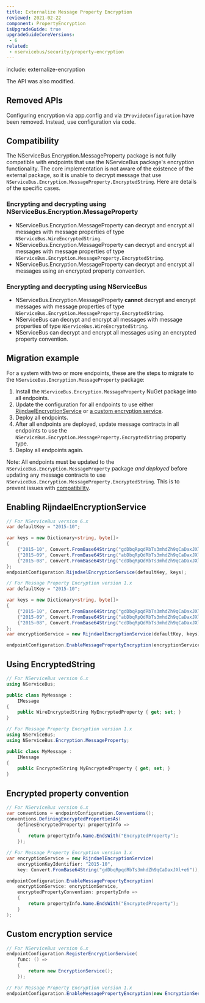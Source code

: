 ```yaml
---
title: Externalize Message Property Encryption
reviewed: 2021-02-22
component: PropertyEncryption
isUpgradeGuide: true
upgradeGuideCoreVersions:
 - 6
related:
 - nservicebus/security/property-encryption
---
```


include: externalize-encryption

The API was also modified.


## Removed APIs

Configuring encryption via app.config and via `IProvideConfiguration` have been removed. Instead, use configuration via code.


## Compatibility

The NServiceBus.Encryption.MessageProperty package is not fully compatible with endpoints that use the NServiceBus package's encryption functionality. The core implementation is not aware of the existence of the external package, so it is unable to decrypt message that use `NServiceBus.Encryption.MessageProperty.EncryptedString`. Here are details of the specific cases.


### Encrypting and decrypting using NServiceBus.Encryption.MessageProperty

 * NServiceBus.Encryption.MessageProperty can decrypt and encrypt all messages with message properties of type `NServiceBus.WireEncryptedString`.
 * NServiceBus.Encryption.MessageProperty can decrypt and encrypt all messages with message properties of type `NServiceBus.Encryption.MessageProperty.EncryptedString`.
 * NServiceBus.Encryption.MessageProperty can decrypt and encrypt all messages using an encrypted property convention.


### Encrypting and decrypting using NServiceBus

 * NServiceBus.Encryption.MessageProperty **cannot** decrypt and encrypt messages with message properties of type `NServiceBus.Encryption.MessageProperty.EncryptedString`.
 * NServiceBus can decrypt and encrypt all messages with message properties of type `NServiceBus.WireEncryptedString`.
 * NServiceBus can decrypt and encrypt all messages using an encrypted property convention.


## Migration example

For a system with two or more endpoints, these are the steps to migrate to the `NServiceBus.Encryption.MessageProperty` package:

 1. Install the `NServiceBus.Encryption.MessageProperty` NuGet package into all endpoints.
 1. Update the configuration for all endpoints to use either [RijndaelEncryptionService](#enabling-rijndaelencryptionservice) or [a custom encryption service](#custom-encryption-service).
 1. Deploy all endpoints.
 1. After all endpoints are deployed, update message contracts in all endpoints to use the `NServiceBus.Encryption.MessageProperty.EncryptedString` property type.
 1. Deploy all endpoints again.

Note: All endpoints must be updated to the `NServiceBus.Encryption.MessageProperty` package _and deployed_ before updating any message contracts to use `NServiceBus.Encryption.MessageProperty.EncryptedString`. This is to prevent issues with [compatibility](#compatibility).


## Enabling RijndaelEncryptionService

```csharp
// For NServiceBus version 6.x
var defaultKey = "2015-10";

var keys = new Dictionary<string, byte[]>
{
    {"2015-10", Convert.FromBase64String("gdDbqRpqdRbTs3mhdZh9qCaDaxJXl+e6")},
    {"2015-09", Convert.FromBase64String("abDbqRpQdRbTs3mhdZh9qCaDaxJXl+e6")},
    {"2015-08", Convert.FromBase64String("cdDbqRpQdRbTs3mhdZh9qCaDaxJXl+e6")},
};
endpointConfiguration.RijndaelEncryptionService(defaultKey, keys);

// For Message Property Encryption version 1.x
var defaultKey = "2015-10";

var keys = new Dictionary<string, byte[]>
{
    {"2015-10", Convert.FromBase64String("gdDbqRpqdRbTs3mhdZh9qCaDaxJXl+e6")},
    {"2015-09", Convert.FromBase64String("abDbqRpQdRbTs3mhdZh9qCaDaxJXl+e6")},
    {"2015-08", Convert.FromBase64String("cdDbqRpQdRbTs3mhdZh9qCaDaxJXl+e6")},
};
var encryptionService = new RijndaelEncryptionService(defaultKey, keys);

endpointConfiguration.EnableMessagePropertyEncryption(encryptionService);
```


## Using EncryptedString

```csharp
// For NServiceBus version 6.x
using NServiceBus;

public class MyMessage :
    IMessage
{
    public WireEncryptedString MyEncryptedProperty { get; set; }
}

// For Message Property Encryption version 1.x
using NServiceBus;
using NServiceBus.Encryption.MessageProperty;

public class MyMessage :
    IMessage
{
    public EncryptedString MyEncryptedProperty { get; set; }
}
```


## Encrypted property convention

```csharp
// For NServiceBus version 6.x
var conventions = endpointConfiguration.Conventions();
conventions.DefiningEncryptedPropertiesAs(
    definesEncryptedProperty: propertyInfo =>
    {
        return propertyInfo.Name.EndsWith("EncryptedProperty");
    });

// For Message Property Encryption version 1.x
var encryptionService = new RijndaelEncryptionService(
    encryptionKeyIdentifier: "2015-10",
    key: Convert.FromBase64String("gdDbqRpqdRbTs3mhdZh9qCaDaxJXl+e6"));

endpointConfiguration.EnableMessagePropertyEncryption(
    encryptionService: encryptionService,
    encryptedPropertyConvention: propertyInfo =>
    {
        return propertyInfo.Name.EndsWith("EncryptedProperty");
    }
);
```


## Custom encryption service

```csharp
// For NServiceBus version 6.x
endpointConfiguration.RegisterEncryptionService(
    func: () =>
    {
        return new EncryptionService();
    });

// For Message Property Encryption version 1.x
endpointConfiguration.EnableMessagePropertyEncryption(new EncryptionService());
```

